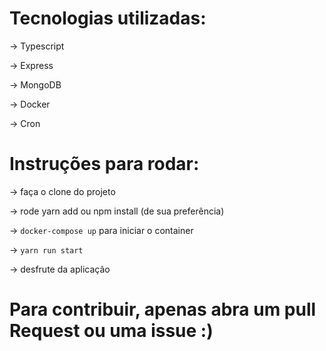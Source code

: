 # Tecnologias utilizadas:

-> Typescript

-> Express

-> MongoDB 

-> Docker

-> Cron


# Instruções para rodar:

-> faça o clone do projeto

-> rode yarn add ou npm install (de sua preferência)

-> `docker-compose up` para iniciar o container

-> `yarn run start`

-> desfrute da aplicação

# Para contribuir, apenas abra um pull Request ou uma issue :) 
